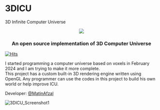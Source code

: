# 3DICU
3D Infinite Computer Universe

<p align="center">
  <img src="https://github.com/MatinAfzal/3DICU/assets/128434167/b88d37b6-3135-4314-b1cf-9b5804876794" />
</p>

<h3 align="center">An open source implementation of 3D Computer Universe</h3>

[![Hits](https://hits.seeyoufarm.com/api/count/incr/badge.svg?url=https%3A%2F%2Fgithub.com%2FMatinAfzal%2F3DICU&count_bg=%2379C83D&title_bg=%23555555&icon=docusign.svg&icon_color=%23E7E7E7&title=Views&edge_flat=false)](https://hits.seeyoufarm.com)

I started programming a computer universe based on voxels in February 2024 and I am trying to make it more complete.   
This project has a custom built-in 3D rendering engine written using OpenGL
Any programmer can use the codes in this project to build his own world or help improve ICU.

Developer: [@MatinAfzal](https://github.com/MatinAfzal)


![3DICU_Screenshot1](https://github.com/MatinAfzal/3DICU/assets/128434167/9a1a3d19-8475-4d27-9280-13d635cc2bdd)
